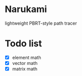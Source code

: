 # Narukami
lightweight PBRT-style path tracer

# Todo list
 - [x] element math 
 - [x] vector math
 - [x] matrix math
